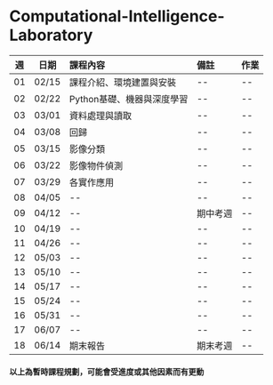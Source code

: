 # Computational-Intelligence-Laboratory

| 週 | 日期 | 課程內容 | 備註 | 作業 |
| :----: | :----: | :---- | :---- | :---- | 
| 01 | 02/15 | 課程介紹、環境建置與安裝 | -- | -- | 
| 02 | 02/22 | Python基礎、機器與深度學習 | -- | -- | 
| 03 | 03/01 | 資料處理與讀取 | -- | -- | 
| 04 | 03/08 | 回歸 | -- | -- | 
| 05 | 03/15 | 影像分類 | -- | -- | 
| 06 | 03/22 | 影像物件偵測 | -- | -- | 
| 07 | 03/29 | 各實作應用 | -- | -- | 
| 08 | 04/05 | -- | -- | -- | 
| 09 | 04/12 | -- | 期中考週 | -- | 
| 10 | 04/19 | -- | -- | -- | 
| 11 | 04/26 | -- | -- | -- | 
| 12 | 05/03 | -- | -- | -- | 
| 13 | 05/10 | -- | -- | -- | 
| 14 | 05/17 | -- | -- | -- | 
| 15 | 05/24 | -- | -- | -- | 
| 16 | 05/31 | -- | -- | -- | 
| 17 | 06/07 | -- | -- | -- | 
| 18 | 06/14 | 期末報告 | 期末考週 | -- | 


#### 以上為暫時課程規劃，可能會受進度或其他因素而有更動


